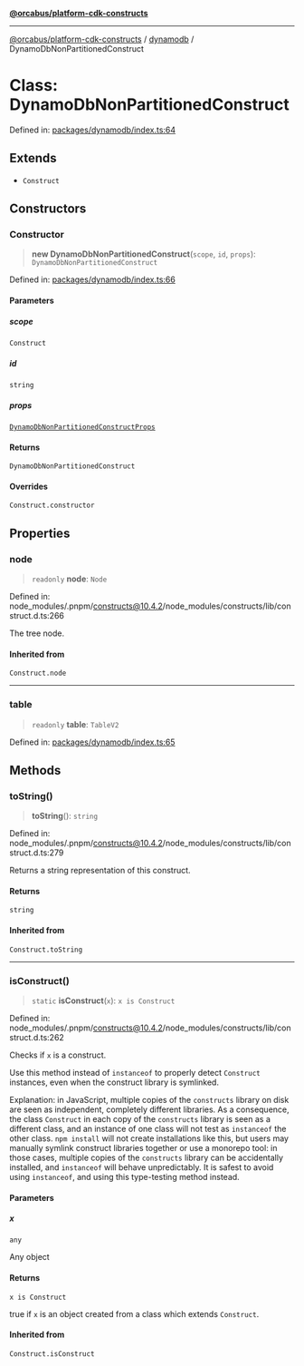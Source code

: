 [**@orcabus/platform-cdk-constructs**](../../../../README.md)

***

[@orcabus/platform-cdk-constructs](../../../../README.md) / [dynamodb](../README.md) / DynamoDbNonPartitionedConstruct

# Class: DynamoDbNonPartitionedConstruct

Defined in: [packages/dynamodb/index.ts:64](https://github.com/OrcaBus/platform-cdk-constructs/blob/c976adc64e129e16931e5f8794549bfec6d441a5/packages/dynamodb/index.ts#L64)

## Extends

- `Construct`

## Constructors

### Constructor

> **new DynamoDbNonPartitionedConstruct**(`scope`, `id`, `props`): `DynamoDbNonPartitionedConstruct`

Defined in: [packages/dynamodb/index.ts:66](https://github.com/OrcaBus/platform-cdk-constructs/blob/c976adc64e129e16931e5f8794549bfec6d441a5/packages/dynamodb/index.ts#L66)

#### Parameters

##### scope

`Construct`

##### id

`string`

##### props

[`DynamoDbNonPartitionedConstructProps`](../interfaces/DynamoDbNonPartitionedConstructProps.md)

#### Returns

`DynamoDbNonPartitionedConstruct`

#### Overrides

`Construct.constructor`

## Properties

### node

> `readonly` **node**: `Node`

Defined in: node\_modules/.pnpm/constructs@10.4.2/node\_modules/constructs/lib/construct.d.ts:266

The tree node.

#### Inherited from

`Construct.node`

***

### table

> `readonly` **table**: `TableV2`

Defined in: [packages/dynamodb/index.ts:65](https://github.com/OrcaBus/platform-cdk-constructs/blob/c976adc64e129e16931e5f8794549bfec6d441a5/packages/dynamodb/index.ts#L65)

## Methods

### toString()

> **toString**(): `string`

Defined in: node\_modules/.pnpm/constructs@10.4.2/node\_modules/constructs/lib/construct.d.ts:279

Returns a string representation of this construct.

#### Returns

`string`

#### Inherited from

`Construct.toString`

***

### isConstruct()

> `static` **isConstruct**(`x`): `x is Construct`

Defined in: node\_modules/.pnpm/constructs@10.4.2/node\_modules/constructs/lib/construct.d.ts:262

Checks if `x` is a construct.

Use this method instead of `instanceof` to properly detect `Construct`
instances, even when the construct library is symlinked.

Explanation: in JavaScript, multiple copies of the `constructs` library on
disk are seen as independent, completely different libraries. As a
consequence, the class `Construct` in each copy of the `constructs` library
is seen as a different class, and an instance of one class will not test as
`instanceof` the other class. `npm install` will not create installations
like this, but users may manually symlink construct libraries together or
use a monorepo tool: in those cases, multiple copies of the `constructs`
library can be accidentally installed, and `instanceof` will behave
unpredictably. It is safest to avoid using `instanceof`, and using
this type-testing method instead.

#### Parameters

##### x

`any`

Any object

#### Returns

`x is Construct`

true if `x` is an object created from a class which extends `Construct`.

#### Inherited from

`Construct.isConstruct`
